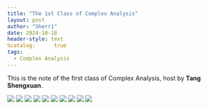 ```yaml
---
title: "The 1st Class of Complex Analysis"
layout: post
author: "Sherr1"
date: 2024-10-18
header-style: text
%catalog:      true
tags:
  - Complex Analysis
---
```

This is the note of the first class of Complex Analysis, host by **Tang Shengxuan**.

![](/img/in-post/post-ca/_页面_01.png)
![](/img/in-post/post-ca/_页面_02.png)
![](/img/in-post/post-ca/_页面_03.png)
![](/img/in-post/post-ca/_页面_04.png)
![](/img/in-post/post-ca/_页面_05.png)
![](/img/in-post/post-ca/_页面_06.png)
![](/img/in-post/post-ca/_页面_07.png)
![](/img/in-post/post-ca/_页面_08.png)
![](/img/in-post/post-ca/_页面_09.png)
![](/img/in-post/post-ca/_页面_10.png)



